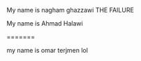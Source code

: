 My name is nagham ghazzawi THE FAILURE


My name is Ahmad Halawi

=======

my name is omar terjmen lol



